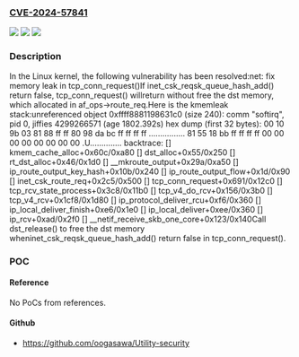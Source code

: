 ### [CVE-2024-57841](https://cve.mitre.org/cgi-bin/cvename.cgi?name=CVE-2024-57841)
![](https://img.shields.io/static/v1?label=Product&message=Linux&color=blue)
![](https://img.shields.io/static/v1?label=Version&message=527bec1f56ac7a2fceb8eb77eb0fc2678ecba394%3C%209d38959677291552d1b0ed2689a540af279b5bf8%20&color=brighgreen)
![](https://img.shields.io/static/v1?label=Vulnerability&message=n%2Fa&color=brighgreen)

### Description

In the Linux kernel, the following vulnerability has been resolved:net: fix memory leak in tcp_conn_request()If inet_csk_reqsk_queue_hash_add() return false, tcp_conn_request() willreturn without free the dst memory, which allocated in af_ops->route_req.Here is the kmemleak stack:unreferenced object 0xffff8881198631c0 (size 240):  comm "softirq", pid 0, jiffies 4299266571 (age 1802.392s)  hex dump (first 32 bytes):    00 10 9b 03 81 88 ff ff 80 98 da bc ff ff ff ff  ................    81 55 18 bb ff ff ff ff 00 00 00 00 00 00 00 00  .U..............  backtrace:    [<ffffffffb93e8d4c>] kmem_cache_alloc+0x60c/0xa80    [<ffffffffba11b4c5>] dst_alloc+0x55/0x250    [<ffffffffba227bf6>] rt_dst_alloc+0x46/0x1d0    [<ffffffffba23050a>] __mkroute_output+0x29a/0xa50    [<ffffffffba23456b>] ip_route_output_key_hash+0x10b/0x240    [<ffffffffba2346bd>] ip_route_output_flow+0x1d/0x90    [<ffffffffba254855>] inet_csk_route_req+0x2c5/0x500    [<ffffffffba26b331>] tcp_conn_request+0x691/0x12c0    [<ffffffffba27bd08>] tcp_rcv_state_process+0x3c8/0x11b0    [<ffffffffba2965c6>] tcp_v4_do_rcv+0x156/0x3b0    [<ffffffffba299c98>] tcp_v4_rcv+0x1cf8/0x1d80    [<ffffffffba239656>] ip_protocol_deliver_rcu+0xf6/0x360    [<ffffffffba2399a6>] ip_local_deliver_finish+0xe6/0x1e0    [<ffffffffba239b8e>] ip_local_deliver+0xee/0x360    [<ffffffffba239ead>] ip_rcv+0xad/0x2f0    [<ffffffffba110943>] __netif_receive_skb_one_core+0x123/0x140Call dst_release() to free the dst memory wheninet_csk_reqsk_queue_hash_add() return false in tcp_conn_request().

### POC

#### Reference
No PoCs from references.

#### Github
- https://github.com/oogasawa/Utility-security


